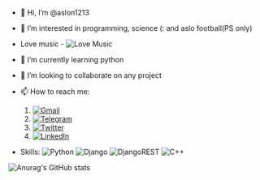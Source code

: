 - 👋 Hi, I’m @aslon1213
- 👀 I’m interested in programming, science (: and aslo football(PS only)
- Love music - ![Love Music](https://img.shields.io/badge/Spotify-1ED760?style=for-the-badge&logo=spotify&logoColor=white)
- 🌱 I’m currently learning python
- 💞️ I’m looking to collaborate on any project
- 📫 How to reach me:
  1. <a href="mailto:hamidovaslon1@gmail.com">![Gmail](https://img.shields.io/badge/Gmail-D14836?style=for-the-badge&logo=gmail&logoColor=white)</a>
  2. <a href="https://t.me/aslon13">![Telegram](https://img.shields.io/badge/Telegram-2CA5E0?style=for-the-badge&logo=telegram&logoColor=white)</a>
  3. <a href="">![Twitter](https://img.shields.io/badge/Twitter-%231DA1F2.svg?style=for-the-badge&logo=Twitter&logoColor=white)</a>
  4. <a href="https://www.linkedin.com/in/aslonkhuja-khamidov-4a8131202/">![LinkedIn](https://img.shields.io/badge/linkedin-%230077B5.svg?style=for-the-badge&logo=linkedin&logoColor=white)</a>

- Skills:
![Python](https://img.shields.io/badge/python-3670A0?style=for-the-badge&logo=python&logoColor=ffdd54)
![Django](https://img.shields.io/badge/django-%23092E20.svg?style=for-the-badge&logo=django&logoColor=white)
![DjangoREST](https://img.shields.io/badge/DJANGO-REST-ff1709?style=for-the-badge&logo=django&logoColor=white&color=ff1709&labelColor=gray)
![C++](https://img.shields.io/badge/c++-%2300599C.svg?style=for-the-badge&logo=c%2B%2B&logoColor=white)
<!---
aslon1213/aslon1213 is a ✨ special ✨ repository because its `README.md` (this file) appears on your GitHub profile.
You can click the Preview link to take a look at your changes.
--->
![Anurag's GitHub stats](https://github-readme-stats.vercel.app/api?username=aslon1213&show_icons=true&theme=radical)
